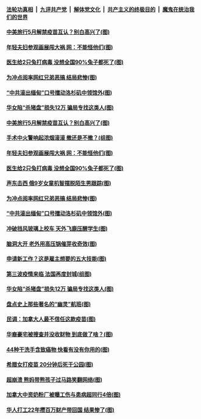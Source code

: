 

####  [法轮功真相](../../../../basic/blob/master/README.md?t=04051031) &nbsp;|&nbsp; [九评共产党](../../../../9ping.md/blob/master/README.md?t=04051031) &nbsp;|&nbsp; [解体党文化](../../../../jtdwh.md/blob/master/README.md?t=04051031)  &nbsp;|&nbsp; [共产主义的终极目的](../../../../gczydzjmd.md/blob/master/README.md?t=04051031) &nbsp;|&nbsp; [魔鬼在统治我们的世界](../../../../mgztzwmdsj.md/blob/master/README.md?t=04051031) 

#### [中美旅行5月解禁疫苗互认？别白高兴了(图)](../pages/p3/967763.md?t=04051031) 

#### [年轻夫妇参观画展闯大祸 网：不能怪他们(图)](../pages/p3/967758.md?t=04051031) 

#### [医生给2只兔打病毒 没想全国90%兔子都死了(图)](../pages/p3/967757.md?t=04051031) 

#### [为冲点阅率网红兄弟恶搞 结局悲惨(图)](../pages/p3/967491.md?t=04051031) 

#### [“中共滚出缅甸”口号擂动洛杉矶中领馆外(图)](../pages/p3/967702.md?t=04051031) 

#### [华女陷“杀猪盘”损失12万 骗局专找这类人(图)](../pages/p3/967578.md?t=04051031) 

#### [中美旅行5月解禁疫苗互认？别白高兴了(图)](../pages/p3/967763.md?t=04051031) 

#### [手术中火警响起浓烟滚滚 撤还是不撤？(组图)](../pages/p3/967767.md?t=04051031) 

#### [年轻夫妇参观画展闯大祸 网：不能怪他们(图)](../pages/p3/967758.md?t=04051031) 

#### [医生给2只兔打病毒 没想全国90%兔子都死了(图)](../pages/p3/967757.md?t=04051031) 

#### [声东击西 俄9岁女童机智摆脱陌生男跟踪(图)](../pages/p3/967712.md?t=04051031) 

#### [为冲点阅率网红兄弟恶搞 结局悲惨(图)](../pages/p3/967491.md?t=04051031) 

#### [“中共滚出缅甸”口号擂动洛杉矶中领馆外(图)](../pages/p3/967702.md?t=04051031) 

#### [冲破挡风玻璃上校车 天外飞鹿压醒学生(图)](../pages/p3/967696.md?t=04051031) 

#### [脑洞大开 老外用高压锅催芽收奇效(图)](../pages/p3/967470.md?t=04051031) 

#### [申请新工作？这是雇主想要的五大技能(图)](../pages/p3/967616.md?t=04051031) 

#### [第三波疫情来临 法国再度封城(组图)](../pages/p3/967596.md?t=04051031) 

#### [华女陷“杀猪盘”损失12万 骗局专找这类人(图)](../pages/p3/967578.md?t=04051031) 

#### [盘点史上那些著名的“幽灵”航班(图)](../pages/p3/967567.md?t=04051031) 

#### [民调：加拿大人最不信任这款疫苗(图)](../pages/p3/967556.md?t=04051031) 

#### [华裔豪宅被搜查并没收财物 到底做了啥？(图)](../pages/p3/967502.md?t=04051031) 

#### [44种干洗手含致癌物 快看有没有你用的(图)](../pages/p3/967476.md?t=04051031) 

#### [希腊女打疫苗 20分钟后死于公园(图)](../pages/p3/967474.md?t=04051031) 

#### [超崩溃 熊妈带熊孩子过马路笑翻网络(图)](../pages/p3/967451.md?t=04051031) 

#### [加拿大中资奶粉厂被曝工伤与患病超同行4倍(图)](../pages/p3/967453.md?t=04051031) 

#### [华人打工22年攒百万财产带回国 结果惨了(图)](../pages/p3/967438.md?t=04051031) 

